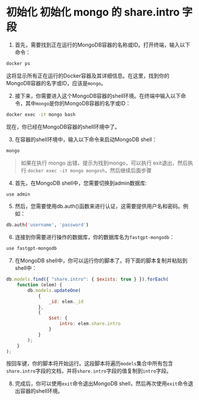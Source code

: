 # 初始化 初始化 mongo 的 share.intro 字段
1. 首先，需要找到正在运行的MongoDB容器的名称或ID。打开终端，输入以下命令：

```bash
docker ps
```

这将显示所有正在运行的Docker容器及其详细信息。在这里，找到你的MongoDB容器的名字或ID，应该是`mongo`。

2. 接下来，你需要进入这个MongoDB容器的shell环境。在终端中输入以下命令，其中`mongo`是你的MongoDB容器的名字或ID：

```bash
docker exec -it mongo bash
```

现在，你已经在MongoDB容器的shell环境中了。

3. 在容器的shell环境中，输入以下命令来启动MongoDB shell：

```bash
mongo
```
> 如果在执行 mongo 出错，提示为找到mongo，可以执行 exit退出，然后执行 `docker exec -it mongo mongosh`，然后继续后面步骤

4. 首先，在MongoDB shell中，您需要切换到admin数据库:
```bash
use admin

```

5. 然后，您需要使用db.auth()函数来进行认证，这需要提供用户名和密码。例如：
```bash
db.auth('username', 'password')

```

6. 连接到你需要进行操作的数据库，你的数据库名为`fastgpt-mongodb`：

```bash
use fastgpt-mongodb
```

7. 在MongoDB shell中，你可以运行你的脚本了。将下面的脚本复制并粘贴到shell中：

```javascript
db.models.find({ "share.intro": { $exists: true } }).forEach(
    function (elem) {
        db.models.updateOne(
            {
                _id: elem._id
            },
            {
                $set: {
                    intro: elem.share.intro
                }
            }
        );
    }
);
```

按回车键，你的脚本将开始运行。这段脚本将遍历`models`集合中所有包含`share.intro`字段的文档，并将`share.intro`字段的值复制到`intro`字段。

8. 完成后，你可以使用`exit`命令退出MongoDB shell，然后再次使用`exit`命令退出容器的shell环境。